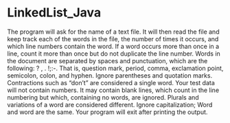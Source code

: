 # LinkedList_Java

The program will ask for the name of a text file.  It will then read the file and keep track each of the words in the file, the number of times it occurs, and which line numbers contain the word.  If a word occurs more than once in a line, count it more than once but do not duplicate the line number.  Words in the document are separated by spaces and punctuation, which are the following: ? , . !;:-.  That is, question mark, period, comma, exclamation point, semicolon, colon, and hyphen.  Ignore parentheses and quotation marks.  Contractions such as “don’t” are considered a single word.  Your test data will not contain numbers.  It may contain blank lines, which count in the line numbering but which, containing no words, are ignored.  Plurals and variations of a word are considered different.  Ignore capitalization; Word and word are the same.  Your program will exit after printing the output.

